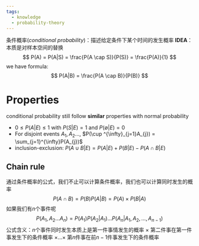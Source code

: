 ```yaml
---
tags:
  - knowledge
  - probability-theory
---
```

条件概率(*conditional probability*)：描述给定条件下某个时间的发生概率
**IDEA**：本质是对样本空间的替换
$$
P(A) = P(A|S) = \frac{P(A \cap S)}{P(S)} = \frac{P(A)}{1}
$$
we have formula:
$$
P(A|B) = \frac{P(A \cap B)}{P(B)}
$$
# Properties
conditional probability still follow **similar** properties with normal probability
- $0 \leq P(A|E) \leq  1$ with $P(S|E) = 1$ and $P(\emptyset | E) = 0$
- For disjoint events $A_{1}, A_{2} \dots$, $P(\cup ^{\infty}_{j=1}A_{j}) = \sum_{j=1}^{\infty}P(A_{j})$
- inclusion-exclusion: $P(A \cup B | E) = P(A |E)+P(B| E) - P(A \cap B|E)$

## Chain rule
通过条件概率的公式，我们不止可以计算条件概率，我们也可以计算同时发生的概率
$$
P(A \cap B) = P(B)P(A|B) = P(A) \times P(B|A)
$$
如果我们有$n$个事件呢
$$
P(A_{1},A_{2}\dots A_{n}) = P(A_{1})P(A_{2}|A_{1})\dots P(A_{n}|A_{1},A_{2},\dots ,A_{n-1})
$$
公式含义：$n$个事件同时发生本质上是第一件事情发生的概率 $\times$ 第二件事在第一件事发生下的条件概率 $\times \dots \times$ 第$n$件事在前$n-1$件事发生下的条件概率
